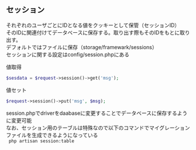 ## セッション

それぞれのユーザごとにIDとなる値をクッキーとして保管（セッションID）  
そのIDに関連付けてデータベースに保存する。取り出す際もそのIDをもとに取り出す。  
デフォルトではファイルに保存（storage/framewark/sessions）  
セッションに関する設定はconfig/session.phpにある

値取得
```php
$sesdata = $request->session()->get('msg');
```

値セット
```php
$request->session()->put('msg', $msg);
```

session.phpでdriverをdaabaseに変更することでデータベースに保存するように変更可能  
なお、セッション用のテーブルは特殊なので以下のコマンドでマイグレーションファイルを生成できるようになっている  
` php artisan session:table`